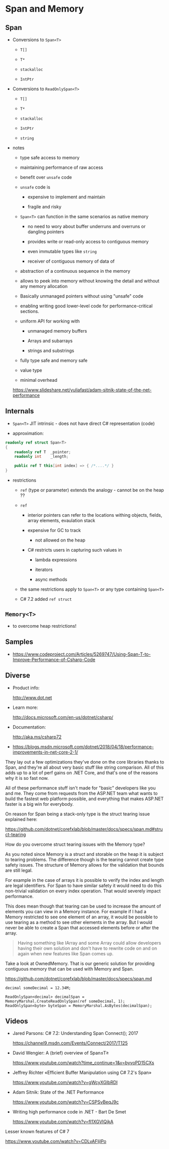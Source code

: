 # Span and Memory


## Span

*   Conversions to `Span<T>`

    *   `T[]`

    *   `T*`

    *   `stackalloc`

    *   `IntPtr`

*   Conversions to `ReadOnlySpan<T>`

    *   `T[]`

    *   `T*`

    *   `stackalloc`

    *   `IntPtr`

    *   `string`

*   notes

    *   type safe access to memory

    *   maintaining performance of raw access

    *   benefit over `unsafe` code

    *   `unsafe` code is 

        *   expensive to implement and maintain

        *   fragile and risky

    *   `Span<T>` can function in the same scenarios as native memory

        *   no need to wory about buffer underruns and overruns or dangling pointers

        *   provides write or read-only access to contiguous memory

        *   even immutable types like `string`

        *   receiver of contiguous memory of data of 

    *   abstraction of a continuous sequence in the memory

    *   allows to peek into memory without knowing the detail and without any memory allocation

    *   Basically unmanaged pointers without using "unsafe" code

    *   enabling writing good lower-level code for performance-critical sections.

    *   uniform API for working with

        *   unmanaged memory buffers

        *   Arrays and subarrays

        *   strings and substrings

    *   fully type safe and memory safe

    *   value type

    *   minimal overhead

    https://www.slideshare.net/yuliafast/adam-sitnik-state-of-the-net-performance
    

## Internals

*   `Span<T>` JIT intrinsic - does not have direct C# representation (code)

*   approximation:

```csharp
readonly ref struct Span<T>
{
    readonly ref T  _pointer;
    readonly int    _length;

    public ref T this[int index] => { /*....*/ }
}
```

*   restrictions

    *   `ref` (type or parameter) extends the analogy - cannot be on the heap ??

    *   `ref` 
    
        *   interior pointers can refer to the locations withing objects, fields, array elements, evaulation stack

        *   expensive for GC to track

            *   not allowed on the heap

        *   C# restricts users in capturing such values in

            *   lambda expressions

            *   iterators

            *   async methods

    *   the same restrictions apply to `Span<T>` or any type containing `Span<T>`

    *   C# 7.2 added `ref struct`


## `Memory<T>`

*   to overcome heap restrictions!


## Samples

*   https://www.codeproject.com/Articles/5269747/Using-Span-T-to-Improve-Performance-of-Csharp-Code


## Diverse

*   Product info: 

    http://www.dot.net

*   Learn more: 

    http://docs.microsoft.com/en-us/dotnet/csharp/

*   Documentation: 

    http://aka.ms/csharp72

*   https://blogs.msdn.microsoft.com/dotnet/2018/04/18/performance-improvements-in-net-core-2-1/

They lay out a few optimizations they've done on the core libraries thanks to Span<T>, and they're all about very basic stuff like string comparison. All of this adds up to a lot of perf gains on .NET Core, and that's one of the reasons why it is so fast now.

All of these performance stuff isn't made for "basic" developers like you and me. They come from requests from the ASP.NET team what wants to build the fastest web platform possible, and everything that makes ASP.NET faster is a big win for everybody.


On reason for Span<T> being a stack-only type is the struct tearing issue explained here: 

https://github.com/dotnet/corefxlab/blob/master/docs/specs/span.md#struct-tearing

How do you overcome struct tearing issues with the Memory<T> type?


As you noted since Memory<T> is a struct and storable on the heap it is subject to tearing problems. The difference though is the tearing cannot create type safety issues. The structure of Memory<T> allows for the validation that bounds are still legal.

For example in the case of arrays it is possible to verify the index and length are legal identifiers. For Span<T> to have similar safety it would need to do this non-trivial validation on every index operation. That would severely impact performance.

This does mean though that tearing can be used to increase the amount of elements you can view in a Memory<T> instance. For example if I had a Memory<T> restricted to see one element of an array, it would be possible to use tearing as a method to see other elements in the array. But I would never be able to create a Span<T> that accessed elements before or after the array.


> Having something like IArray<T> and some Array<T> could allow developers having their own solution and don't have to rewrite code on and on again when new features like Span<T> comes up.

Take a look at OwnedMemory<T>. That is our generic solution for providing contiguous memory that can be used with Memory<T> and Span<T>. 

https://github.com/dotnet/corefxlab/blob/master/docs/specs/span.md


```
decimal someDecimal = 12.34M;

ReadOnlySpan<decimal> decimalSpan = MemoryMarshal.CreateReadOnlySpan(ref someDecimal, 1);
ReadOnlySpan<byte> byteSpan = MemoryMarshal.AsBytes(decimalSpan);
```
## Videos

*   Jared Parsons: C# 7.2: Understanding Span Connect(); 2017 
    
    https://channel9.msdn.com/Events/Connect/2017/T125

*   David Wengier: A (brief) overview of Span≤T≥

    https://www.youtube.com/watch?time_continue=1&v=byvoPD15CXs

*   Jeffrey Richter «Efficient Buffer Manipulation using C# 7.2's Span»

    https://www.youtube.com/watch?v=gWcyXGIbRDI

*   Adam Sitnik: State of the .NET Performance

    https://www.youtube.com/watch?v=CSPSvBeqJ9c


*   Writing high performance code in .NET - Bart De Smet

    https://www.youtube.com/watch?v=fI1XGVIQjkA








Lesser known features of C# 7

https://www.youtube.com/watch?v=CDLvAFljIPo
